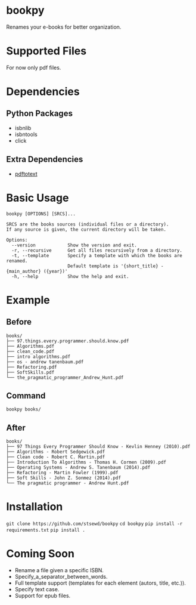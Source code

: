 # bookpy
Renames your e-books for better organization.

# Supported Files
For now only pdf files.

# Dependencies

## Python Packages
- isbnlib
- isbntools
- click

## Extra Dependencies
- [pdftotext](https://en.wikipedia.org/wiki/Pdftotext)

# Basic Usage
```
bookpy [OPTIONS] [SRCS]...

SRCS are the books sources (individual files or a directory).
If any source is given, the current directory will be taken.

Options:
  --version            Show the version and exit.
  -r, --recursive      Get all files recursively from a directory.
  -t, --template       Specify a template with which the books are renamed.
                       Default template is '{short_title} - {main_author} ({year})'
  -h, --help           Show the help and exit.
```

# Example

## Before
```
books/
├── 97.things.every.programmer.should.know.pdf
├── Algorithms.pdf
├── clean_code.pdf
├── intro algorithms.pdf
├── os - andrew tanenbaum.pdf
├── Refactoring.pdf
├── SoftSkills.pdf
└── the_pragmatic_programmer_Andrew_Hunt.pdf
```

## Command
```
bookpy books/
```

## After
```
books/
├── 97 Things Every Programmer Should Know - Kevlin Henney (2010).pdf
├── Algorithms - Robert Sedgewick.pdf
├── Clean code - Robert C. Martin.pdf
├── Introduction To Algorithms - Thomas H. Cormen (2009).pdf
├── Operating Systems - Andrew S. Tanenbaum (2014).pdf
├── Refactoring - Martin Fowler (1999).pdf
├── Soft Skills - John Z. Sonmez (2014).pdf
└── The pragmatic programmer - Andrew Hunt.pdf
```

# Installation
`git clone https://github.com/stsewd/bookpy`
`cd bookpy`
`pip install -r requirements.txt`
`pip install .`

# Coming Soon
- Rename a file given a specific ISBN.
- Specify_a_separator_between_words.
- Full template support (templates for each element (autors, title, etc.)).
- Specify text case.
- Support for epub files.
